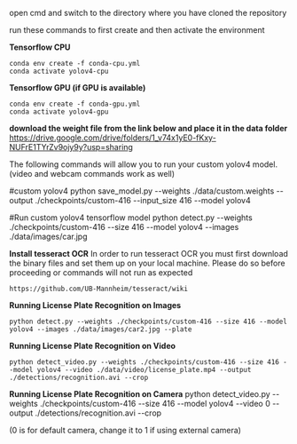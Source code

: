 open cmd and switch to the directory where you have cloned the repository

run these commands to first create and then activate the environment

**Tensorflow CPU**

	conda env create -f conda-cpu.yml
	conda activate yolov4-cpu

**Tensorflow GPU (if GPU is available)**

	conda env create -f conda-gpu.yml
	conda activate yolov4-gpu

**download the weight file from the link below and place it in the data folder**
	https://drive.google.com/drive/folders/1_v74x1yE0-fKxy-NUFrE1TYrZv9ojy9y?usp=sharing

The following commands will allow you to run your custom yolov4 model. (video and webcam commands work as well)

#custom yolov4
	python save_model.py --weights ./data/custom.weights --output ./checkpoints/custom-416 --input_size 416 --model yolov4 

#Run custom yolov4 tensorflow model
	python detect.py --weights ./checkpoints/custom-416 --size 416 --model yolov4 --images ./data/images/car.jpg

**Install tesseract OCR**
In order to run tesseract OCR you must first download the binary files and set them up on your local machine. Please do so before proceeding or commands will not run as 	expected

	https://github.com/UB-Mannheim/tesseract/wiki


**Running License Plate Recognition on Images**

	python detect.py --weights ./checkpoints/custom-416 --size 416 --model yolov4 --images ./data/images/car2.jpg --plate


**Running License Plate Recognition on Video**

	python detect_video.py --weights ./checkpoints/custom-416 --size 416 --model yolov4 --video ./data/video/license_plate.mp4 --output ./detections/recognition.avi --crop


**Running License Plate Recognition on Camera**
	python detect_video.py --weights ./checkpoints/custom-416 --size 416 --model yolov4 --video 0 --output ./detections/recognition.avi --crop

(0 is for default camera, change it to 1 if using external camera)

